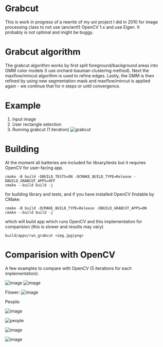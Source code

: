 # Grabcut

This is work in progress of a rewrite of my uni project I did in 2010 for image processing class to not use (ancient!) OpenCV 1.x and use Eigen.
It probably is not optimal and might be buggy.

# Grabcut algorithm

The grabcut algorithm works by first split foreground/background areas into GMM color models (I use orchard-bauman clustering method).
Next the maxflow/mincut algorithm is used to refine edges.
Lastly, the GMM is then refined by using new segmentation mask and maxflow/mincut is applied again - we continue that for n steps or until convergence.


# Example

1. Input image
2. User rectangle selection
3. Running grabcut (1 iteration)
![grabcut](https://user-images.githubusercontent.com/1038102/177412036-d8774782-7a8b-45ec-8455-f548c58a76b2.gif)

# Building

At the moment all batteries are included for library/tests but it requires OpenCV for user-facing app.

```
cmake -B build -DBUILD_TESTS=ON -DCMAKE_BUILD_TYPE=Release -DBUILD_GRABCUT_APPS=OFF
cmake --build build -j
```
for building library and tests, and if you have installed OpenCV findable by CMake:
```
cmake -B build -DCMAKE_BUILD_TYPE=Release -DBUILD_GRABCUT_APPS=ON
cmake --build build -j
```
which will build app which runs OpenCV and this implementation for comparision (this is slower and results may vary)

`build/apps/run_grabcut <img.jpg|png>`

# Comparision with OpenCV
A few examples to compare with OpenCV (5 iterations for each implementation):

![image](https://user-images.githubusercontent.com/1038102/177999791-ec49f3c1-bf36-489c-bcd4-10f932e440a7.png)
![image](https://user-images.githubusercontent.com/1038102/177999884-e22ea3d8-46cb-450f-8871-5399b495b802.png)

Flower:
![image](https://user-images.githubusercontent.com/1038102/178000233-604e83d6-3324-4b55-95a3-f7252456ddba.png)

People:

![image](https://user-images.githubusercontent.com/1038102/178004148-8c61cc24-3212-4ae6-b367-3c47248f1174.png)

![people](https://user-images.githubusercontent.com/1038102/178004295-177dbb26-6da8-4b82-a5c0-380061c9dcde.jpg)

![image](https://user-images.githubusercontent.com/1038102/178004192-0e51a903-b1b8-43ee-8412-d5bfae3a792d.png)

![image](https://user-images.githubusercontent.com/1038102/178004167-75656f5e-98c3-4a38-97b5-b4e4352975bb.png)




